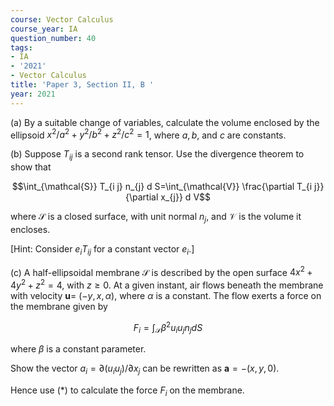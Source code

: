 ```yaml
---
course: Vector Calculus
course_year: IA
question_number: 40
tags:
- IA
- '2021'
- Vector Calculus
title: 'Paper 3, Section II, B '
year: 2021
---
```




(a) By a suitable change of variables, calculate the volume enclosed by the ellipsoid $x^{2} / a^{2}+y^{2} / b^{2}+z^{2} / c^{2}=1$, where $a, b$, and $c$ are constants.

(b) Suppose $T_{i j}$ is a second rank tensor. Use the divergence theorem to show that

$$\int_{\mathcal{S}} T_{i j} n_{j} d S=\int_{\mathcal{V}} \frac{\partial T_{i j}}{\partial x_{j}} d V$$

where $\mathcal{S}$ is a closed surface, with unit normal $n_{j}$, and $\mathcal{V}$ is the volume it encloses.

[Hint: Consider $e_{i} T_{i j}$ for a constant vector $\left.e_{i} .\right]$

(c) A half-ellipsoidal membrane $\mathcal{S}$ is described by the open surface $4 x^{2}+4 y^{2}+z^{2}=4$, with $z \geqslant 0$. At a given instant, air flows beneath the membrane with velocity $\mathbf{u}=$ $(-y, x, \alpha)$, where $\alpha$ is a constant. The flow exerts a force on the membrane given by

$$F_{i}=\int_{\mathcal{S}} \beta^{2} u_{i} u_{j} n_{j} d S$$

where $\beta$ is a constant parameter.

Show the vector $a_{i}=\partial\left(u_{i} u_{j}\right) / \partial x_{j}$ can be rewritten as $\mathbf{a}=-(x, y, 0)$.

Hence use $(*)$ to calculate the force $F_{i}$ on the membrane.